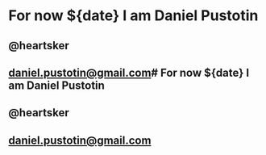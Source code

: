 # For now ${date} I am Daniel Pustotin
## @heartsker
## daniel.pustotin@gmail.com# For now ${date} I am Daniel Pustotin
## @heartsker
## daniel.pustotin@gmail.com